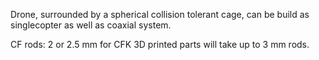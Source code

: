 Drone, surrounded by a spherical collision tolerant cage, can be build as singlecopter as well as coaxial system.

CF rods:
2 or 2.5 mm for CFK
3D printed parts will take up to 3 mm rods.
